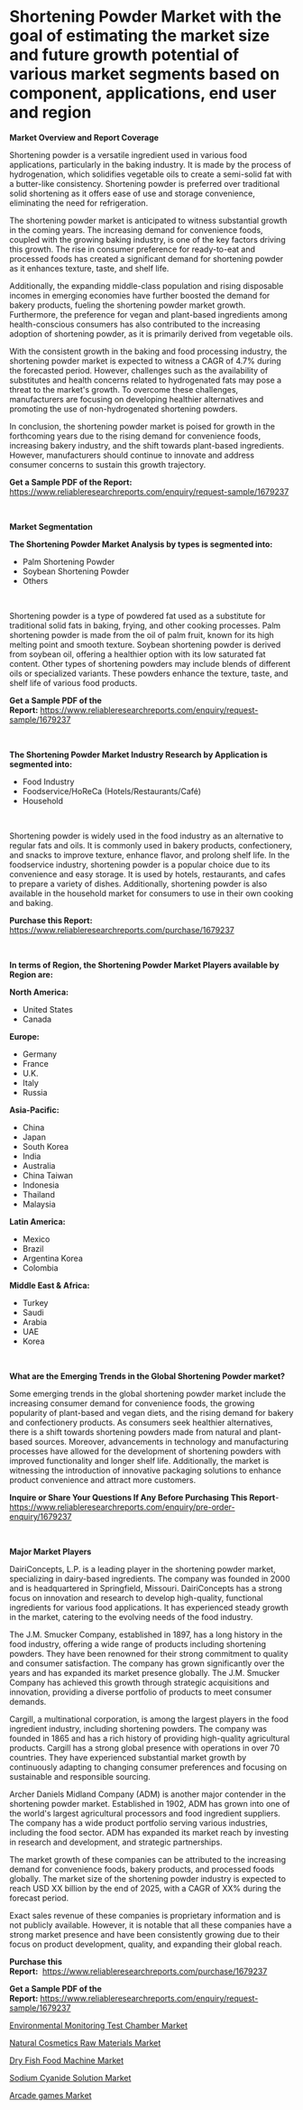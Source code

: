 <p><h1>Shortening Powder Market with the goal of estimating the market size and future growth potential of various market segments based on component, applications, end user and region</h1></p><p><strong>Market Overview and Report Coverage</strong></p>
<p><p>Shortening powder is a versatile ingredient used in various food applications, particularly in the baking industry. It is made by the process of hydrogenation, which solidifies vegetable oils to create a semi-solid fat with a butter-like consistency. Shortening powder is preferred over traditional solid shortening as it offers ease of use and storage convenience, eliminating the need for refrigeration.</p><p>The shortening powder market is anticipated to witness substantial growth in the coming years. The increasing demand for convenience foods, coupled with the growing baking industry, is one of the key factors driving this growth. The rise in consumer preference for ready-to-eat and processed foods has created a significant demand for shortening powder as it enhances texture, taste, and shelf life.</p><p>Additionally, the expanding middle-class population and rising disposable incomes in emerging economies have further boosted the demand for bakery products, fueling the shortening powder market growth. Furthermore, the preference for vegan and plant-based ingredients among health-conscious consumers has also contributed to the increasing adoption of shortening powder, as it is primarily derived from vegetable oils.</p><p>With the consistent growth in the baking and food processing industry, the shortening powder market is expected to witness a CAGR of 4.7% during the forecasted period. However, challenges such as the availability of substitutes and health concerns related to hydrogenated fats may pose a threat to the market's growth. To overcome these challenges, manufacturers are focusing on developing healthier alternatives and promoting the use of non-hydrogenated shortening powders.</p><p>In conclusion, the shortening powder market is poised for growth in the forthcoming years due to the rising demand for convenience foods, increasing bakery industry, and the shift towards plant-based ingredients. However, manufacturers should continue to innovate and address consumer concerns to sustain this growth trajectory.</p></p>
<p><strong>Get a Sample PDF of the Report:</strong> <a href="https://www.reliableresearchreports.com/enquiry/request-sample/1679237">https://www.reliableresearchreports.com/enquiry/request-sample/1679237</a></p>
<p>&nbsp;</p>
<p><strong>Market Segmentation</strong></p>
<p><strong>The Shortening Powder Market Analysis by types is segmented into:</strong></p>
<p><ul><li>Palm Shortening Powder</li><li>Soybean Shortening Powder</li><li>Others</li></ul></p>
<p>&nbsp;</p>
<p><p>Shortening powder is a type of powdered fat used as a substitute for traditional solid fats in baking, frying, and other cooking processes. Palm shortening powder is made from the oil of palm fruit, known for its high melting point and smooth texture. Soybean shortening powder is derived from soybean oil, offering a healthier option with its low saturated fat content. Other types of shortening powders may include blends of different oils or specialized variants. These powders enhance the texture, taste, and shelf life of various food products.</p></p>
<p><strong>Get a Sample PDF of the Report:</strong>&nbsp;<a href="https://www.reliableresearchreports.com/enquiry/request-sample/1679237">https://www.reliableresearchreports.com/enquiry/request-sample/1679237</a></p>
<p>&nbsp;</p>
<p><strong>The Shortening Powder Market Industry Research by Application is segmented into:</strong></p>
<p><ul><li>Food Industry</li><li>Foodservice/HoReCa (Hotels/Restaurants/Café)</li><li>Household</li></ul></p>
<p>&nbsp;</p>
<p><p>Shortening powder is widely used in the food industry as an alternative to regular fats and oils. It is commonly used in bakery products, confectionery, and snacks to improve texture, enhance flavor, and prolong shelf life. In the foodservice industry, shortening powder is a popular choice due to its convenience and easy storage. It is used by hotels, restaurants, and cafes to prepare a variety of dishes. Additionally, shortening powder is also available in the household market for consumers to use in their own cooking and baking.</p></p>
<p><strong>Purchase this Report:</strong>&nbsp; <a href="https://www.reliableresearchreports.com/purchase/1679237">https://www.reliableresearchreports.com/purchase/1679237</a></p>
<p>&nbsp;</p>
<p><strong>In terms of Region, the Shortening Powder Market Players available by Region are:</strong></p>
<p>
    <p> <strong> North America: </strong>
        <ul>
            <li>United States</li>
            <li>Canada</li>
        </ul>
        </p> 
    <p> <strong> Europe: </strong>
        <ul>
            <li>Germany</li>
            <li>France</li>
            <li>U.K.</li>
            <li>Italy</li>
            <li>Russia</li>
        </ul>
        </p> 
    <p> <strong> Asia-Pacific: </strong>
        <ul>
            <li>China</li>
            <li>Japan</li>
            <li>South Korea</li>
            <li>India</li>
            <li>Australia</li>
            <li>China Taiwan</li>
            <li>Indonesia</li>
            <li>Thailand</li>
            <li>Malaysia</li>
        </ul>
        </p> 
    <p> <strong> Latin America: </strong>
        <ul>
            <li>Mexico</li>
            <li>Brazil</li>
            <li>Argentina Korea</li>
            <li>Colombia</li>
        </ul>
        </p> 
    <p> <strong> Middle East & Africa: </strong>
        <ul>
            <li>Turkey</li>
            <li>Saudi</li>
            <li>Arabia</li>
            <li>UAE</li>
            <li>Korea</li>
        </ul>
    </p>
    </p>
<p>&nbsp;</p>
<p><strong>What are the Emerging Trends in the Global Shortening Powder market?</strong></p>
<p><p>Some emerging trends in the global shortening powder market include the increasing consumer demand for convenience foods, the growing popularity of plant-based and vegan diets, and the rising demand for bakery and confectionery products. As consumers seek healthier alternatives, there is a shift towards shortening powders made from natural and plant-based sources. Moreover, advancements in technology and manufacturing processes have allowed for the development of shortening powders with improved functionality and longer shelf life. Additionally, the market is witnessing the introduction of innovative packaging solutions to enhance product convenience and attract more customers.</p></p>
<p><strong>Inquire or Share Your Questions If Any Before Purchasing This Report</strong>- <a href="https://www.reliableresearchreports.com/enquiry/pre-order-enquiry/1679237">https://www.reliableresearchreports.com/enquiry/pre-order-enquiry/1679237</a></p>
<p>&nbsp;</p>
<p><strong>Major Market Players</strong></p>
<p><p>DairiConcepts, L.P. is a leading player in the shortening powder market, specializing in dairy-based ingredients. The company was founded in 2000 and is headquartered in Springfield, Missouri. DairiConcepts has a strong focus on innovation and research to develop high-quality, functional ingredients for various food applications. It has experienced steady growth in the market, catering to the evolving needs of the food industry.</p><p>The J.M. Smucker Company, established in 1897, has a long history in the food industry, offering a wide range of products including shortening powders. They have been renowned for their strong commitment to quality and consumer satisfaction. The company has grown significantly over the years and has expanded its market presence globally. The J.M. Smucker Company has achieved this growth through strategic acquisitions and innovation, providing a diverse portfolio of products to meet consumer demands.</p><p>Cargill, a multinational corporation, is among the largest players in the food ingredient industry, including shortening powders. The company was founded in 1865 and has a rich history of providing high-quality agricultural products. Cargill has a strong global presence with operations in over 70 countries. They have experienced substantial market growth by continuously adapting to changing consumer preferences and focusing on sustainable and responsible sourcing.</p><p>Archer Daniels Midland Company (ADM) is another major contender in the shortening powder market. Established in 1902, ADM has grown into one of the world's largest agricultural processors and food ingredient suppliers. The company has a wide product portfolio serving various industries, including the food sector. ADM has expanded its market reach by investing in research and development, and strategic partnerships.</p><p>The market growth of these companies can be attributed to the increasing demand for convenience foods, bakery products, and processed foods globally. The market size of the shortening powder industry is expected to reach USD XX billion by the end of 2025, with a CAGR of XX% during the forecast period.</p><p>Exact sales revenue of these companies is proprietary information and is not publicly available. However, it is notable that all these companies have a strong market presence and have been consistently growing due to their focus on product development, quality, and expanding their global reach.</p></p>
<p><strong>Purchase this Report:</strong>&nbsp;&nbsp;<a href="https://www.reliableresearchreports.com/purchase/1679237">https://www.reliableresearchreports.com/purchase/1679237</a></p>
<p></p>
<p><strong>Get a Sample PDF of the Report:</strong>&nbsp;<a href="https://www.reliableresearchreports.com/enquiry/request-sample/1679237">https://www.reliableresearchreports.com/enquiry/request-sample/1679237</a></p>
<p><p><a href="https://www.linkedin.com/pulse/environmental-monitoring-test-chamber-market-share-amp/">Environmental Monitoring Test Chamber Market</a></p><p><a href="https://medium.com/@sheilahaley2023/natural-cosmetics-raw-materials-market-size-growth-forecast-2023-2030-2c55a6dcd711">Natural Cosmetics Raw Materials Market</a></p><p><a href="https://www.linkedin.com/pulse/dry-fish-food-machine-market-challenges-opportunities-growth/">Dry Fish Food Machine Market</a></p><p><a href="https://github.com/rahu1503/Market-Research-Report-List-1/blob/main/sodium-cyanide-solution-market.md">Sodium Cyanide Solution Market</a></p><p><a href="https://github.com/gshchiplitsov/Market-Research-Report-List-1/blob/main/arcade-games-market.md">Arcade games Market</a></p></p>